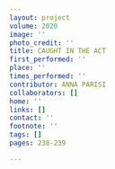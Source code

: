 ```yaml
---
layout: project
volume: 2020
image: ''
photo_credit: ''
title: CAUGHT IN THE ACT
first_performed: ''
place: ''
times_performed: ''
contributor: ANNA PARISI
collaborators: []
home: ''
links: []
contact: ''
footnote: ''
tags: []
pages: 238-239

---
```




